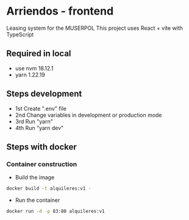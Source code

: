 # Arriendos - frontend

Leasing system for the MUSERPOL
This project uses React + vite with TypeScript

## Required in local

- use nvm 18.12.1
- yarn 1.22.19

## Steps development

- 1st Create ".env" file
- 2nd Change variables in development or production mode
- 3rd Run "yarn"
- 4th Run "yarn dev"

## Steps with docker

### Container construction

- Build the image

```sh
docker build -t alquileres:v1 -
```

- Run the container

```sh
docker run -d -p 83:80 alquileres:v1
```

